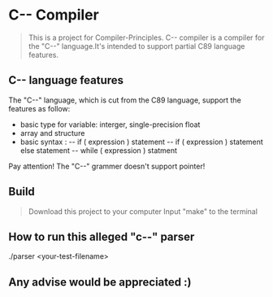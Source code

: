 # C-- Compiler
> This is a project for Compiler-Principles.
C-- compiler is a compiler for the "C--" language.It's intended to support partial C89 language features.

## C-- language features
The "C--" language, which is cut from the C89 language, support the features as follow:
- basic type for variable: interger, single-precision float
- array and structure
- basic syntax :
-- if ( expression ) statement
-- if ( expression ) statement else statement
-- while ( expression ) statment

Pay attention! The "C--" grammer doesn't support pointer!

## Build
> Download this project to your computer 
> Input "make" to the terminal 

## How to run this alleged "c--" parser
./parser \<your-test-filename\>

## Any advise would be appreciated :)

